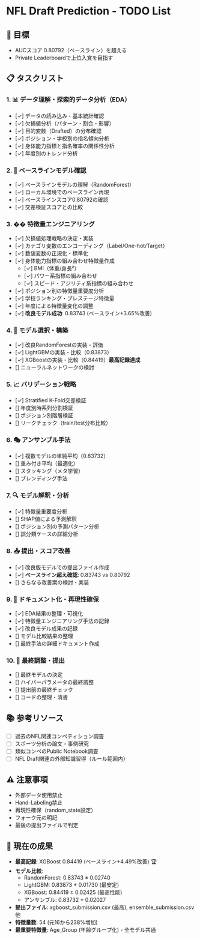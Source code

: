 # NFL Draft Prediction - TODO List

## 🎯 目標
- AUCスコア 0.80792（ベースライン）を超える
- Private Leaderboardで上位入賞を目指す

## 📋 タスクリスト

### 1. 📊 データ理解・探索的データ分析（EDA）
- [✓] データの読み込み・基本統計確認
- [✓] 欠損値分析（パターン・割合・影響）
- [✓] 目的変数（Drafted）の分布確認
- [✓] ポジション・学校別の指名傾向分析
- [✓] 身体能力指標と指名確率の関係性分析
- [✓] 年度別のトレンド分析

### 2. 🏁 ベースラインモデル確認
- [✓] ベースラインモデルの理解（RandomForest）
- [✓] ローカル環境でのベースライン再現
- [✓] ベースラインスコア0.80792の確認
- [✓] 交差検証スコアとの比較

### 3. �� 特徴量エンジニアリング
- [✓] 欠損値処理戦略の決定・実装
- [✓] カテゴリ変数のエンコーディング（Label/One-hot/Target）
- [✓] 数値変数の正規化・標準化
- [✓] 身体能力指標の組み合わせ特徴量作成
  - [✓] BMI（体重/身長²）
  - [✓] パワー系指標の組み合わせ
  - [✓] スピード・アジリティ系指標の組み合わせ
- [✓] ポジション別の特徴量重要度分析
- [✓] 学校ランキング・プレステージ特徴量
- [✓] 年度による特徴量変化の調整
- [✓] **改良モデル成功**: 0.83743 (ベースライン+3.65%改善)

### 4. 🤖 モデル選択・構築
- [✓] 改良RandomForestの実装・評価
- [✓] LightGBMの実装・比較（0.83873）
- [✓] XGBoostの実装・比較（0.84419）**最高記録達成**
- [] ニューラルネットワークの検討

### 5. 📈 バリデーション戦略
- [✓] Stratified K-Fold交差検証
- [] 年度別時系列分割検証
- [] ポジション別階層検証
- [] リークチェック（train/test分布比較）

### 6. 🎭 アンサンブル手法
- [✓] 複数モデルの単純平均（0.83732）
- [] 重み付き平均（最適化）
- [] スタッキング（メタ学習）
- [] ブレンディング手法

### 7. 🔍 モデル解釈・分析
- [✓] 特徴量重要度分析
- [] SHAP値による予測解釈
- [] ポジション別の予測パターン分析
- [] 誤分類ケースの詳細分析

### 8. 📤 提出・スコア改善
- [✓] 改良版モデルでの提出ファイル作成
- [✓] **ベースライン超え確認**: 0.83743 vs 0.80792
- [] さらなる改善案の検討・実装

### 9. 📝 ドキュメント化・再現性確保
- [✓] EDA結果の整理・可視化
- [✓] 特徴量エンジニアリング手法の記録
- [✓] 改良モデル成果の記録
- [] モデル比較結果の整理
- [] 最終手法の詳細ドキュメント作成

### 10. 🚀 最終調整・提出
- [] 最終モデルの決定
- [] ハイパーパラメータの最終調整
- [] 提出前の最終チェック
- [] コードの整理・清書

## 📚 参考リソース
- [ ] 過去のNFL関連コンペティション調査
- [ ] スポーツ分析の論文・事例研究
- [ ] 類似コンペのPublic Notebook調査
- [ ] NFL Draft関連の外部知識習得（ルール範囲内）

## ⚠️ 注意事項
- 外部データ使用禁止
- Hand-Labeling禁止
- 再現性確保（random_state設定）
- フォーク元の明記
- 最後の提出ファイルで判定

## 🎯 **現在の成果**
- **最高記録**: XGBoost 0.84419 (ベースライン+4.49%改善) 🏆
- **モデル比較**:
  - RandomForest: 0.83743 ± 0.02740
  - LightGBM: 0.83873 ± 0.01730 (最安定)
  - XGBoost: 0.84419 ± 0.02425 (最高性能)
  - アンサンブル: 0.83732 ± 0.02027
- **提出ファイル**: xgboost_submission.csv (最高), ensemble_submission.csv他
- **特徴量数**: 54 (元16から238%増加)
- **最重要特徴量**: Age_Group (年齢グループ化) - 全モデル共通 